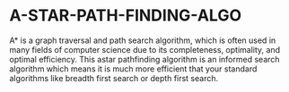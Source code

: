# A-STAR-PATH-FINDING-ALGO

A* is a graph traversal and path search algorithm, which is often used in many fields of computer science due to its completeness, optimality, and optimal efficiency.
This astar pathfinding algorithm is an informed search algorithm which means it is much more efficient that your standard algorithms like breadth first search or depth first search.
